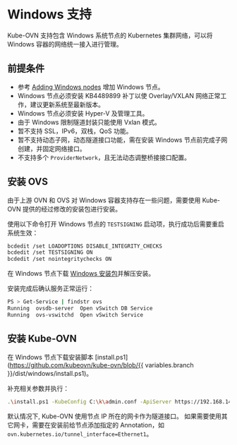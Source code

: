 # Windows 支持

Kube-OVN 支持包含 Windows 系统节点的 Kubernetes 集群网络，可以将 Windows 容器的网络统一接入进行管理。

## 前提条件

- 参考 [Adding Windows nodes](https://kubernetes.io/docs/tasks/administer-cluster/kubeadm/adding-windows-nodes/) 增加 Windows 节点。
- Windows 节点必须安装 KB4489899 补丁以使 Overlay/VXLAN 网络正常工作，建议更新系统至最新版本。
- Windows 节点必须安装 Hyper-V 及管理工具。
- 由于 Windows 限制隧道封装只能使用 Vxlan 模式。
- 暂不支持 SSL，IPv6，双栈，QoS 功能。
- 暂不支持动态子网，动态隧道接口功能，需在安装 Windows 节点前完成子网创建，并固定网络接口。
- 不支持多个 `ProviderNetwork`，且无法动态调整桥接接口配置。

## 安装 OVS

由于上游 OVN 和 OVS 对 Windows 容器支持存在一些问题，需要使用 Kube-OVN 提供的经过修改的安装包进行安装。

使用以下命令打开 Windows 节点的 `TESTSIGNING` 启动项，执行成功后需要重启系统生效：

```bash
bcdedit /set LOADOPTIONS DISABLE_INTEGRITY_CHECKS
bcdedit /set TESTSIGNING ON
bcdedit /set nointegritychecks ON
```

在 Windows 节点下载 [Windows 安装包](https://github.com/kubeovn/kube-ovn/releases/download/v1.10.0/kube-ovn-win64.zip)并解压安装。

安装完成后确认服务正常运行：

```bash
PS > Get-Service | findstr ovs
Running  ovsdb-server  Open vSwitch DB Service
Running  ovs-vswitchd  Open vSwitch Service
```

## 安装 Kube-OVN

在 Windows 节点下载安装脚本 [install.ps1](https://github.com/kubeovn/kube-ovn/blob/{{ variables.branch }}/dist/windows/install.ps1)。

补充相关参数并执行：

```bash
.\install.ps1 -KubeConfig C:\k\admin.conf -ApiServer https://192.168.140.180:6443 -ServiceCIDR 10.96.0.0/12
```

默认情况下, Kube-OVN 使用节点 IP 所在的网卡作为隧道接口。
如果需要使用其它网卡，需要在安装前给节点添加指定的 Annotation，如 `ovn.kubernetes.io/tunnel_interface=Ethernet1`。
